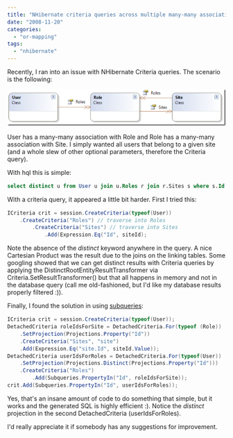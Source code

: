 ```yaml
---
title: "NHibernate criteria queries across multiple many-many associations"
date: "2008-11-20"
categories: 
  - "or-mapping"
tags: 
  - "nhibernate"
---
```


Recently, I ran into an issue with NHibernate Criteria queries. The scenario is the following:

![double-many-many](./images/double-many-many_thumb_1.png)

User has a many-many association with Role and Role has a many-many association with Site. I simply wanted all users that belong to a given site (and a whole slew of other optional parameters, therefore the Criteria query).

With hql this is simple:

```sql
select distinct u from User u join u.Roles r join r.Sites s where s.Id = :siteId
```

With a criteria query, it appeared a little bit harder. First I tried this:

```csharp
ICriteria crit = session.CreateCriteria(typeof(User))
    .CreateCriteria("Roles") // traverse into Roles
        .CreateCriteria("Sites") // traverse into Sites
            .Add(Expression.Eq("Id", siteId);
```

Note the absence of the _distinct_ keyword anywhere in the query. A nice Cartesian Product was the result due to the joins on the linking tables. Some googling showed that we can get distinct results with Criteria queries by applying the DistinctRootEntityResultTransformer via Criteria.SetResultTransformer() but that all happens in memory and not in the database query (call me old-fashioned, but I'd like my database results properly filtered :)).

Finally, I found the solution in using [subqueries](http://davybrion.com/blog/2008/10/querying-with-nhibernate/):

```csharp
ICriteria crit = session.CreateCriteria(typeof(User));
DetachedCriteria roleIdsForSite = DetachedCriteria.For(typeof (Role))
    .SetProjection(Projections.Property("Id"))
    .CreateCriteria("Sites", "site")
    .Add(Expression.Eq("site.Id", siteId.Value));
DetachedCriteria userIdsForRoles = DetachedCriteria.For(typeof(User))
    .SetProjection(Projections.Distinct(Projections.Property("Id")))
    .CreateCriteria("Roles")
        .Add(Subqueries.PropertyIn("Id", roleIdsForSite));
crit.Add(Subqueries.PropertyIn("Id", userIdsForRoles));
```

Yes, that's an insane amount of code to do something that simple, but it works and the generated SQL is highly efficient :). Notice the _distinct_ projection in the second DetachedCriteria (userIdsForRoles).

I'd really appreciate it if somebody has any suggestions for improvement.
